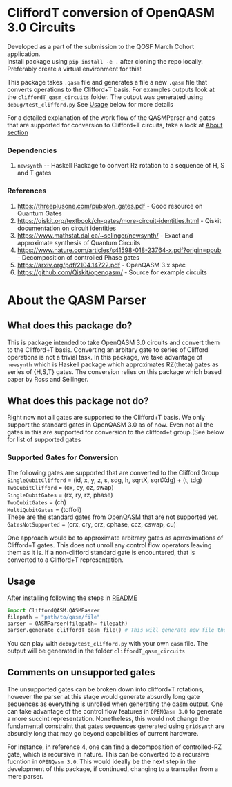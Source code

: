 # CliffordT conversion of OpenQASM 3.0 Circuits
Developed as a part of the submission to the QOSF March Cohort application.   
Install package using `pip install -e .` after cloning the repo locally. Preferably create a virtual environment for this!

This package takes `.qasm` file and generates a file a new `.qasm` file that converts operations to the Clifford+T basis. For examples outputs look at the `cliffordT_qasm_circuits` folder. The output was generated using `debug/test_clifford.py` See [Usage](#Usage) below for more details

For a detailed explanation of the work flow of the QASMParser and gates that are supported for conversion to Clifford+T circuits, take a look at [About section](#About-the-QASM-Parser)


### Dependencies
1. `newsynth` -- Haskell Package to convert Rz rotation to a sequence of H, S and T gates

### References
1. https://threeplusone.com/pubs/on_gates.pdf - Good resource on Quantum Gates
2. https://qiskit.org/textbook/ch-gates/more-circuit-identities.html - Qiskit documentation on circuit identities
3. https://www.mathstat.dal.ca/~selinger/newsynth/ - Exact and approximate synthesis of Quantum Circuits
4. https://www.nature.com/articles/s41598-018-23764-x.pdf?origin=ppub - Decomposition of controlled Phase gates
5. https://arxiv.org/pdf/2104.14722.pdf - OpenQASM 3.x spec
6. https://github.com/Qiskit/openqasm/ - Source for example circuits

# About the QASM Parser

## What does this package do?
This is package intended to take OpenQASM 3.0 circuits and convert them to the Clifford+T basis. Converting an arbitary gate to series of Clifford operations is not a trivial task. In this package, we take advantage of `newsynth` which is Haskell package which approximates RZ(theta) gates as series of {H,S,T} gates. The conversion relies on this package which based paper by Ross and Seilinger. 

## What does this package not do?
Right now not all gates are supported to the Clifford+T basis. We only support the standard gates in OpenQASM 3.0 as of now. Even not all the gates in this are supported for conversion to the clifford+t group.(See below for list of supported gates
### Supported Gates for Conversion
The following gates are supported that are converted to the Clifford Group       
`SingleQubitClifford` = (id, x, y, z, s, sdg, h, sqrtX, sqrtXdg) + (t, tdg)         
`TwoQubitClifford` = (cx, cy, cz, swap)       
`SingleQubitGates` = (rx, ry, rz, phase)         
`TwoQubitGates` = (ch)   
`MultiQubitGates`  = (toffoli)     
These are the standard gates from OpenQASM that are not supported yet.      
`GatesNotSupported` = (crx, cry, crz, cphase, ccz, cswap, cu)

One approach would be to approximate arbitrary gates as  aprroximations of Clifford+T gates. 
This does not unroll any control flow operators leaving them as it is. If a non-clifford standard gate is encountered, that is converted to a Clifford+T representation.

## Usage
After installing following the steps in [README](../README.md)
```python
import CliffordQASM.QASMPasrer
filepath = "path/to/qasm/file"
parser = QASMParser(filepath= filepath)
parser.generate_cliffordT_qasm_file() # This will generate new file the name cliffordT_oldname.qasm
```
You can play with `debug/test_clifford.py` with your own `qasm` file. The output will be generated in the folder `cliffordT_qasm_circuits`

## Comments on unsupported gates
The unsupported gates can be broken down into clifford+T rotations, however the parser at this stage would generate absurdly long gate sequences as everything is unrolled when generating the qasm output. One can take advantage of the control flow features in `OPENQasm 3.0` to generate a more succint representation. Nonetheless, this would not change the fundamental constraint that gates sequences generated using `gridsynth` are absurdly long that may go beyond capabilities of current hardware. 

For instance, in reference 4, one can find a decomposition of controlled-RZ gate, which is recursive in nature. This can be converted to a recursive fucntion in `OPENQasm 3.0`. This would ideally be the next step in the development of this package, if continued, changing to a transpiler from a mere parser. 
